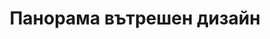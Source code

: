 ---
layout: /panorama.ect
project: '/web/projects/public/cigar-bar'
image: 'http://hub.acherno.com/svn/pura-bar/Site/Panorami/Pura_Bar_Imperial_Panorama_N_02.jpg'
title: 'Панорама вътрешен дизайн'
sitemap: false
---